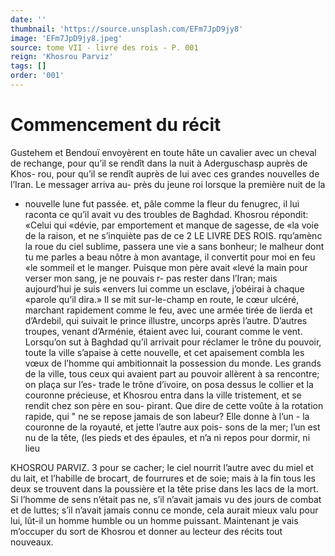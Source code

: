 ```yaml
---
date: ''
thumbnail: 'https://source.unsplash.com/EFm7JpD9jy8'
image: 'EFm7JpD9jy8.jpeg'
source: tome VII - livre des rois - P. 001
reign: 'Khosrou Parviz'
tags: []
order: '001'
---
```


# Commencement du récit

Gustehem et Bendouï envoyèrent en toute hâte un cavalier avec un cheval de rechange, pour qu’il se rendît dans la nuit à Aderguschasp auprès de Khos- rou, pour qu’il se rendît auprès de lui avec ces grandes nouvelles de l’Iran. Le messager arriva au- près du jeune roi lorsque la première nuit de la

- nouvelle lune fut passée. et, pâle comme la fleur du fenugrec, il lui raconta ce qu’il avait vu des troubles de Baghdad. Khosrou répondit: «Celui qui «dévie, par emportement et manque de sagesse, de «la voie de la raison, et ne s’inquiète pas de ce
  2 LE LIVRE DES ROIS. rqu’amènc la roue du ciel sublime, passera une vie
  a sans bonheur; le malheur dont tu me parles a beau nôtre à mon avantage, il convertit pour moi en feu «le sommeil et le manger. Puisque mon père avait «levé la main pour verser mon sang, je ne pouvais
  r- pas rester dans l’Iran; mais aujourd’hui je suis «envers lui comme un esclave, j’obéirai à chaque «parole qu’il dira.»
  Il se mit sur-le-champ en route, le cœur ulcéré, marchant rapidement comme le feu, avec une armée tirée de lierda et d’Ardebil, qui suivait le prince illustre, uncorps après l’autre. D’autres troupes,
  venant d’Arménie, étaient avec lui, courant comme
  le vent. Lorsqu’on sut à Baghdad qu’il arrivait pour réclamer le trône du pouvoir, toute la ville s’apaise
  à cette nouvelle, et cet apaisement combla les vœux de l’homme qui ambitionnait la possession du monde. Les grands de la ville, tous ceux qui avaient part au pouvoir allèrent à sa rencontre; on plaça sur l’es-
  trade le trône d’ivoire, on posa dessus le collier et
  la couronne précieuse, et Khosrou entra dans la ville tristement, et se rendit chez son père en sou- pirant.
  Que dire de cette voûte à la rotation rapide, qui " ne se repose jamais de son labeur? Elle donne à l’un - la couronne de la royauté, et jette l’autre aux pois- sons de la mer; l’un est nu de la tête, (les pieds et des épaules, et n’a ni repos pour dormir, ni lieu

KHOSROU PARVIZ. 3 pour se cacher; le ciel nourrit l’autre avec du miel
et du lait, et l’habille de brocart, de fourrures et de soie; mais à la fin tous les deux se trouvent dans la poussière et la tête prise dans les lacs de la mort. Si l’homme de sens n’était pas ne, s’il n’avait jamais vu
des jours de combat et de luttes; s’il n’avait jamais
connu ce monde, cela aurait mieux valu pour lui, lût-il un homme humble ou un homme puissant. Maintenant je vais m’occuper du sort de Khosrou et donner au lecteur des récits tout nouveaux.
